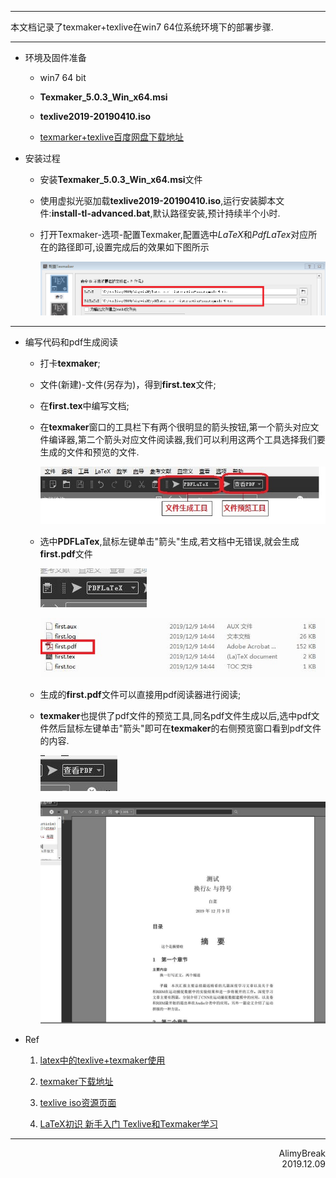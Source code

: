 ***
本文档记录了texmaker+texlive在win7 64位系统环境下的部署步骤.

***


+ 环境及固件准备
  
  + win7 64 bit
    
  + **Texmaker\_5.0.3\_Win\_x64.msi**
    
  + **texlive2019-20190410.iso**
    
  + [texmarker+texlive百度网盘下载地址](https://pan.baidu.com/s/13kfqYl6Zvo4prbqGIKdSJQ )
  
+ 安装过程

  + 安装**Texmaker\_5.0.3\_Win\_x64.msi**文件
  
  + 使用虚拟光驱加载**texlive2019-20190410.iso**,运行安装脚本文件:**install-tl-advanced.bat**,默认路径安装,预计持续半个小时.
  
  + 打开Texmaker-选项-配置Texmaker,配置选中$LaTeX$和$PdfLaTex$对应所在的路径即可,设置完成后的效果如下图所示
  
    ![01](TexMaker_Texlive.assets/01.png)



***

+ 编写代码和pdf生成阅读

  + 打卡**texmaker**;
  
  + 文件(新建)-文件(另存为)，得到**first.tex**文件;
  
  + 在**first.tex**中编写文档;
  
  + 在**texmaker**窗口的工具栏下有两个很明显的箭头按钮,第一个箭头对应文件编译器,第二个箭头对应文件阅读器,我们可以利用这两个工具选择我们要生成的文件和预览的文件.
  
    ![06](TexMaker_Texlive.assets/06.jpg)
  

  + 选中**PDFLaTex**,鼠标左键单击"箭头"生成,若文档中无错误,就会生成**first.pdf**文件
  
    ![02](TexMaker_Texlive.assets/02.jpg)
    
    ![03](TexMaker_Texlive.assets/03.jpg)
  
  + 生成的**first.pdf**文件可以直接用pdf阅读器进行阅读;
  
  + **texmaker**也提供了pdf文件的预览工具,同名pdf文件生成以后,选中pdf文件然后鼠标左键单击"箭头"即可在**texmaker**的右侧预览窗口看到pdf文件的内容.
  
    ![04](TexMaker_Texlive.assets/04.jpg)
    
    ![05](TexMaker_Texlive.assets/05.jpg)



+ Ref
  
  1. [latex中的texlive+texmaker使用](https://my.oschina.net/u/3110937/blog/1794945 )
  
  2. [texmaker下载地址](https://www.xm1math.net/texmaker/ ) 
  
  3. [texlive iso资源页面](http://tug.org/texlive/acquire-iso.html )
  
  4. [LaTeX初识 新手入门 Texlive和Texmaker学习](https://www.cnblogs.com/hellowooorld/p/6971974.html )

***

<div align = right>
    AlimyBreak
</div>

<div align = right>
    2019.12.09
</div>

